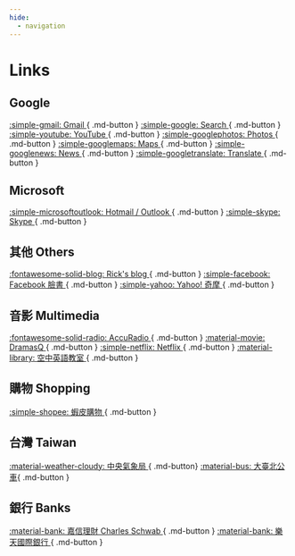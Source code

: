 ```yaml
---
hide:
  - navigation
---
```


# Links

## Google

[ :simple-gmail: Gmail ](https://mail.google.com/){ .md-button }
[ :simple-google: Search ](https://google.com/){ .md-button }
[ :simple-youtube: YouTube ](https://youtube.com/){ .md-button }
[ :simple-googlephotos: Photos ](https://photos.google.com/){ .md-button }
[ :simple-googlemaps: Maps ](https://maps.google.com/){ .md-button }
[ :simple-googlenews: News ](https://news.google.com/){ .md-button }
[ :simple-googletranslate: Translate ](https://translate.google.com/){ .md-button }

## Microsoft

[ :simple-microsoftoutlook: Hotmail / Outlook ](https://outlook.live.com/){ .md-button }
[ :simple-skype: Skype ](https://www.skype.com/){ .md-button }

## 其他 Others

[ :fontawesome-solid-blog: Rick's blog ](https://ricklan.net/blog/){ .md-button }
[ :simple-facebook: Facebook 臉書 ](https://facebook.com/){ .md-button }
[ :simple-yahoo: Yahoo! 奇摩 ](https://tw.yahoo.com/){ .md-button }

## 音影 Multimedia

[ :fontawesome-solid-radio: AccuRadio ](https://www.accuradio.com/){ .md-button }
[ :material-movie: DramasQ ](https://dramasq.cc/){ .md-button }
[ :simple-netflix: Netflix ](https://netflix.com/){ .md-button }
[ :material-library: 空中英語教室 ](https://m.studioclassroom.com/){ .md-button }

## 購物 Shopping

[ :simple-shopee: 蝦皮購物 ](https://shopee.tw/){ .md-button }

## 台灣 Taiwan

[ :material-weather-cloudy: 中央氣象局 ](https://www.cwb.gov.tw/){ .md-button}
[ :material-bus: 大臺北公車](https://ebus.gov.taipei/){ .md-button }

## 銀行 Banks

[ :material-bank: 嘉信理財 Charles Schwab ](https://client.schwab.com/Login/SignOn/CustomerCenterLogin.aspx?chinese=y){ .md-button }
[ :material-bank: 樂天國際銀行 ](https://www.rakuten-bank.com.tw/){ .md-button }
